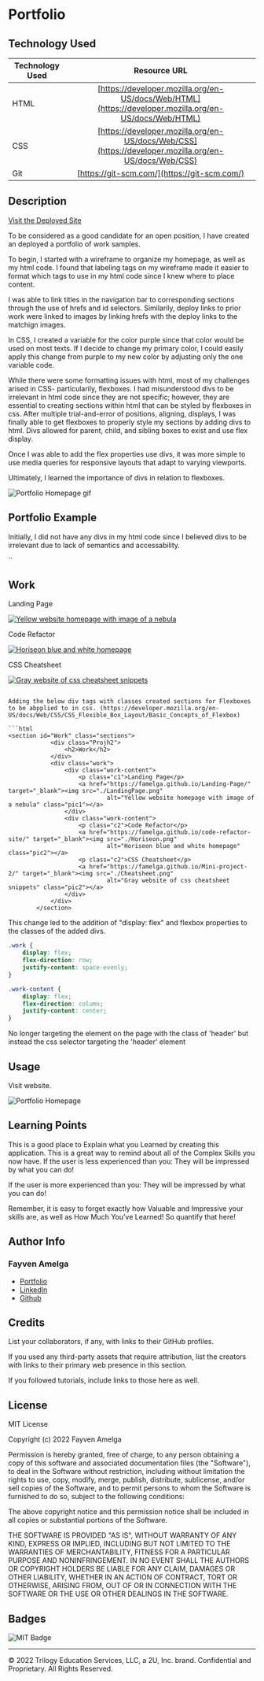 # Portfolio

## Technology Used 

| Technology Used         | Resource URL           | 
| ------------- |:-------------:| 
| HTML    | [https://developer.mozilla.org/en-US/docs/Web/HTML](https://developer.mozilla.org/en-US/docs/Web/HTML) | 
| CSS     | [https://developer.mozilla.org/en-US/docs/Web/CSS](https://developer.mozilla.org/en-US/docs/Web/CSS)      |   
| Git | [https://git-scm.com/](https://git-scm.com/)     |    

## Description 

[Visit the Deployed Site](https://famelga.github.io/Portfolio/)

To be considered as a good candidate for an open position, I have created an deployed a portfolio of work samples. 

To begin, I started with a wireframe to organize my homepage, as well as my html code. I found that labeling tags on my wireframe made it easier to format which tags to use in my html code since I knew where to place content.

I was able to link titles in the navigation bar to corresponding sections through the use of hrefs and id selectors. Similarily, deploy links to prior work were linked to images by linking hrefs with the deploy links to the matchign images. 

In CSS, I created a variable for the color purple since that color would be used on most texts. If I decide to change my primary color, I could easily apply this change from purple to my new color by adjusting only the one variable code. 

While there were some formatting issues with html, most of my challenges arised in CSS- particularily, flexboxes. I had misunderstood divs to be irrelevant in html code since they are not specific; however, they are essential to creating sections within html that can be styled by flexboxes in css. After multiple trial-and-error of positions, aligning, displays, I was finally able to get flexboxes to properly style my sections by adding divs to html. Divs allowed for parent, child, and sibling boxes to exist and use flex display. 

Once I was able to add the flex properties use divs, it was more simple to use media queries for responsive layouts that adapt to varying viewports.

Ultimately, I learned the importance of divs in relation to flexboxes. 

![Portfolio Homepage gif](./Portfolio%20gif.gif)

## Portfolio Example

Initially, I did not have any divs in my html code since I believed divs to be irrelevant due to lack of semantics and accessability.


``<section id="Work" class="sections">
                <h2>Work</h2>
                    <p class="c1">Landing Page</p>
                    <a href="https://famelga.github.io/Landing-Page/" target="_blank"><img src="./LandingPage.png"
                            alt="Yellow website homepage with image of a nebula" class="pic1"></a>
                    <p class="c2">Code Refactor</p>
                    <a href="https://famelga.github.io/code-refactor-site/" target="_blank"><img src="./Horiseon.png"
                            alt="Horiseon blue and white homepage" class="pic2"></a>
                    <p class="c2">CSS Cheatsheet</p>
                    <a href="https://famelga.github.io/Mini-project-2/" target="_blank"><img src="./Cheatsheet.png"
                            alt="Gray website of css cheatsheet snippets" class="pic2"></a>
        </section>
```

Adding the below div tags with classes created sections for Flexboxes to be abpplied to in css. (https://developer.mozilla.org/en-US/docs/Web/CSS/CSS_Flexible_Box_Layout/Basic_Concepts_of_Flexbox)

```html
<section id="Work" class="sections">
            <div class="Projh2">
                <h2>Work</h2>
            </div>
            <div class="work">
                <div class="work-content">
                    <p class="c1">Landing Page</p>
                    <a href="https://famelga.github.io/Landing-Page/" target="_blank"><img src="./LandingPage.png"
                            alt="Yellow website homepage with image of a nebula" class="pic1"></a>
                </div>
                <div class="work-content">
                    <p class="c2">Code Refactor</p>
                    <a href="https://famelga.github.io/code-refactor-site/" target="_blank"><img src="./Horiseon.png"
                            alt="Horiseon blue and white homepage" class="pic2"></a>
                    <p class="c2">CSS Cheatsheet</p>
                    <a href="https://famelga.github.io/Mini-project-2/" target="_blank"><img src="./Cheatsheet.png"
                            alt="Gray website of css cheatsheet snippets" class="pic2"></a>
                </div>
            </div>
        </section>

```

This change led to the addition of "display: flex" and flexbox properties to the classes of the added divs.  

```css
.work {
    display: flex;
    flex-direction: row;
    justify-content: space-evenly;
}

.work-content {
    display: flex;
    flex-direction: column;
    justify-content: center;
}
```

No longer targeting the element on the page with the class of 'header' but instead the css selector targeting the 'header' element 

## Usage 

Visit website.


![Portfolio Homepage](./Homepage.jpg)



## Learning Points 


This is a good place to Explain what you Learned by creating this application.
This is a great way to remind about all of the Complex Skills you now have.
If the user is less experienced than you:
They will be impressed by what you can do!

If the user is more experienced than you:
They will be impressed by what you can do!

Remember, it is easy to forget exactly how Valuable and Impressive your skills are, as well as How Much You’ve Learned!
So quantify that here!


## Author Info

### Fayven Amelga 


* [Portfolio](https://famelga.github.io/Portfolio/)
* [LinkedIn](https://www.linkedin.com/in/fayven-amelga-b09b17b6/)
* [Github](https://github.com/famelga)



## Credits

List your collaborators, if any, with links to their GitHub profiles.

If you used any third-party assets that require attribution, list the creators with links to their primary web presence in this section.

If you followed tutorials, include links to those here as well.


## License

MIT License

Copyright (c) 2022 Fayven Amelga

Permission is hereby granted, free of charge, to any person obtaining a copy
of this software and associated documentation files (the "Software"), to deal
in the Software without restriction, including without limitation the rights
to use, copy, modify, merge, publish, distribute, sublicense, and/or sell
copies of the Software, and to permit persons to whom the Software is
furnished to do so, subject to the following conditions:

The above copyright notice and this permission notice shall be included in all
copies or substantial portions of the Software.

THE SOFTWARE IS PROVIDED "AS IS", WITHOUT WARRANTY OF ANY KIND, EXPRESS OR
IMPLIED, INCLUDING BUT NOT LIMITED TO THE WARRANTIES OF MERCHANTABILITY,
FITNESS FOR A PARTICULAR PURPOSE AND NONINFRINGEMENT. IN NO EVENT SHALL THE
AUTHORS OR COPYRIGHT HOLDERS BE LIABLE FOR ANY CLAIM, DAMAGES OR OTHER
LIABILITY, WHETHER IN AN ACTION OF CONTRACT, TORT OR OTHERWISE, ARISING FROM,
OUT OF OR IN CONNECTION WITH THE SOFTWARE OR THE USE OR OTHER DEALINGS IN THE
SOFTWARE.

## Badges

![MIT Badge](https://img.shields.io/badge/license-MIT-blue)

---

© 2022 Trilogy Education Services, LLC, a 2U, Inc. brand. Confidential and Proprietary. All Rights Reserved.